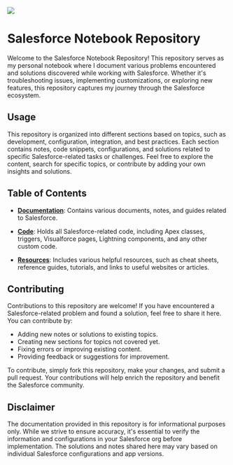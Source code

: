 ![](https://pbs.twimg.com/media/DPKxIqfV4AAKUXF.jpg)
# Salesforce Notebook Repository 


Welcome to the Salesforce Notebook Repository! This repository serves as my personal notebook where I document various problems encountered and solutions discovered while working with Salesforce. Whether it's troubleshooting issues, implementing customizations, or exploring new features, this repository captures my journey through the Salesforce ecosystem.

## Usage

This repository is organized into different sections based on topics, such as development, configuration, integration, and best practices. Each section contains notes, code snippets, configurations, and solutions related to specific Salesforce-related tasks or challenges. Feel free to explore the content, search for specific topics, or contribute by adding your own insights and solutions.


## Table of Contents

- [**Documentation**](./Documentation): Contains various documents, notes, and guides related to Salesforce.
  
- [**Code**](./Code): Holds all Salesforce-related code, including Apex classes, triggers, Visualforce pages, Lightning components, and any other custom code.

- [**Resources**](./Resources): Includes various helpful resources, such as cheat sheets, reference guides, tutorials, and links to useful websites or articles.




## Contributing

Contributions to this repository are welcome! If you have encountered a Salesforce-related problem and found a solution, feel free to share it here. You can contribute by:

- Adding new notes or solutions to existing topics.
- Creating new sections for topics not covered yet.
- Fixing errors or improving existing content.
- Providing feedback or suggestions for improvement.

To contribute, simply fork this repository, make your changes, and submit a pull request. Your contributions will help enrich the repository and benefit the Salesforce community.
  
## Disclaimer

The documentation provided in this repository is for informational purposes only. While we strive to ensure accuracy, it's essential to verify the information and configurations in your Salesforce org before implementation. The solutions and notes shared here may vary based on individual Salesforce configurations and app versions.
   

